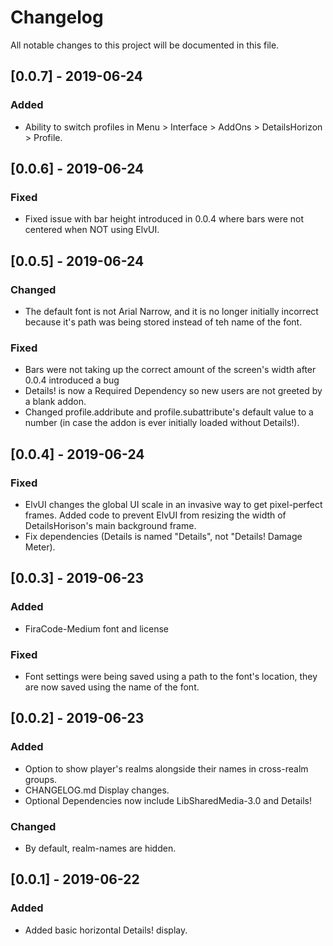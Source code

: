 # Changelog
All notable changes to this project will be documented in this file.

## [0.0.7] - 2019-06-24
### Added
- Ability to switch profiles in Menu > Interface > AddOns > DetailsHorizon > Profile.

## [0.0.6] - 2019-06-24
### Fixed
- Fixed issue with bar height introduced in 0.0.4 where bars were not centered when NOT using ElvUI.

## [0.0.5] - 2019-06-24
### Changed
- The default font is not Arial Narrow, and it is no longer initially incorrect because it's path was being stored instead of teh name of the font.
### Fixed
- Bars were not taking up the correct amount of the screen's width after 0.0.4 introduced a bug
- Details! is now a Required Dependency so new users are not greeted by a blank addon.
- Changed profile.addribute and profile.subattribute's default value to a number (in case the addon is ever initially loaded without Details!).

## [0.0.4] - 2019-06-24
### Fixed
- ElvUI changes the global UI scale in an invasive way to get pixel-perfect frames. Added code to prevent ElvUI from resizing the width of DetailsHorison's main background frame.
- Fix dependencies (Details is named "Details", not "Details! Damage Meter).

## [0.0.3] - 2019-06-23
### Added
- FiraCode-Medium font and license

### Fixed
- Font settings were being saved using a path to the font's location, they are now saved using the name of the font.

## [0.0.2] - 2019-06-23
### Added
- Option to show player's realms alongside their names in cross-realm groups.
- CHANGELOG.md Display changes.
- Optional Dependencies now include LibSharedMedia-3.0 and  Details!
### Changed
- By default, realm-names are hidden.

## [0.0.1] - 2019-06-22
### Added
- Added basic horizontal Details! display.
